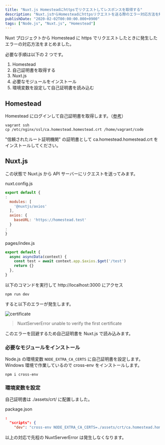 ```yaml
---
title: "Nuxt.js Homesteadにhttpsでリクエストしてレスポンスを取得する"
description: "Nuxt.jsからHomesteadにhttpsリクエストを送る際のエラー対応方法を解説しました。自己証明書の取得や環境変数設定の手順を記載しました。"
publishDate: "2020-02-02T00:00:00.000+0900"
tags: ["Node.js", "Nuxt.js", "Homestead"]
---
```


Nuxt プロジェクトから Homestead に https でリクエストしたときに発生したエラーの対応方法をまとめました。

必要な手順は以下の 2 つです。

1. Homestead
1. 自己証明書を取得する
1. Nuxt.js
1. 必要なモジュールをインストール
1. 環境変数を設定して自己証明書を読み込む

## Homestead

Homestead にログインして自己証明書を取得します。（[参考](https://blog.hrendoh.com/setup-laravel-homestead-2019/#i-3)）

```shell
vagrant ssh
cp /etc/nginx/ssl/ca.homestead.homestead.crt /home/vagrant/code
```

"信頼されたルート証明機関" の証明書として ca.homestead.homestead.crt をインストールしてください。

## Nuxt.js

この状態で Nuxt.js から API サーバーにリクエストを送ってみます。

nuxt.config.js

```js
export default {
:
  modules: [
    '@nuxtjs/axios'
  ],
  axios: {
    baseURL: 'https://homestead.test'
  }
:
}
```

pages/index.js

```js
export default {
  async asyncData(context) {
    const test = await context.app.$axios.$get('/test')
    return {}
  },
}
```

以下のコマンドを実行して http://localhost:3000 にアクセス

```shell
npm run dev
```

すると以下のエラーが発生します。

![certificate](/images/posts/ef2cd22c4445923939e809c52e21c010.png)

> NuxtServerError unable to verify the first certificate

このエラーを回避するため自己証明書を Nuxt.js で読み込みます。

### 必要なモジュールをインストール

Node.js の環境変数 `NODE_EXTRA_CA_CERTS` に自己証明書を設定します。Windows 環境で作業しているので cross-env をインストールします。

```shell
npm i cross-env
```

### 環境変数を設定

自己証明書は ./assets/crt/ に配置しました。

package.json

```json
:
  "scripts": {
    "dev": "cross-env NODE_EXTRA_CA_CERTS=./assets/crt/ca.homestead.homestead.crt nuxt",
```

以上の対応で先程の NuxtServerError は発生しなくなります。
